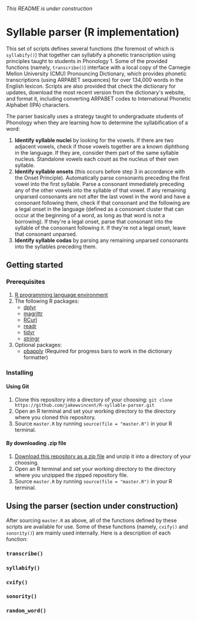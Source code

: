 *This README is under construction*

# Syllable parser (R implementation)

This set of scripts defines several functions (the foremost of which is `syllabify()`) that together can syllabify a phonetic transcription using principles taught to students in Phonology 1. Some of the provided functions (namely, `transcribe()`) interface with a local copy of the Carnegie Mellon University (CMU) Pronouncing Dictionary, which provides phonetic transcriptions (using ARPABET sequences) for over 134,000 words in the English lexicon. Scripts are also provided that check the dictionary for updates, download the most recent version from the dictionary's website, and format it, including converting ARPABET codes to International Phonetic Alphabet (IPA) characters.

The parser basically uses a strategy taught to undergraduate students of Phonology when they are learning how to determine the syllabification of a word:

1. **Identify syllable nuclei** by looking for the vowels. If there are two adjacent vowels, check if those vowels together are a known diphthong in the language. If they are, consider them part of the same syllable nucleus. Standalone vowels each count as the nucleus of their own syllable.
2. **Identify syllable onsets** (this occurs before step 3 in accordance with the Onset Principle). Automatically parse consonants preceding the first vowel into the first syllable. Parse a consonant immediately preceding any of the other vowels into the syllable of that vowel. If any remaining unparsed consonants are not after the last vowel in the word and have a consonant following them, check if that consonant and the following are a legal onset in the language (defined as a consonant cluster that can occur at the beginning of a word, as long as that word is not a borrowing). If they're a legal onset, parse that consonant into the syllable of the consonant following it. If they're not a legal onset, leave that consonant unparsed.
3. **Identify syllable codas** by parsing any remaining unparsed consonants into the syllables preceding them.

## Getting started

### Prerequisites
1. [R programming language environment](https://www.r-project.org/about.html)
2. The following R packages:
   * [dplyr](https://cran.r-project.org/web/packages/dplyr/index.html)
   * [magrittr](https://cran.r-project.org/web/packages/magrittr/index.html)
   * [RCurl](https://cran.r-project.org/web/packages/RCurl/index.html)
   * [readr](https://cran.r-project.org/web/packages/readr/index.html)
   * [tidyr](https://cran.r-project.org/web/packages/tidyr/index.html)
   * [stringr](https://cran.r-project.org/web/packages/stringr/index.html)
3. Optional packages:
   * [pbapply](https://cran.rstudio.com/web/packages/pbapply/index.html) (Required for progress bars to work in the dictionary formatter)

### Installing
#### Using Git
1. Clone this repository into a directory of your choosing: `git clone https://github.com/jakewvincent/R-syllable-parser.git`
2. Open an R terminal and set your working directory to the directory where you cloned this repository.
3. Source `master.R` by running `source(file = "master.R")` in your R terminal.

#### By downloading .zip file
1. [Download this repository as a zip file](https://github.com/jakewvincent/R-syllable-parser/archive/master.zip) and unzip it into a directory of your choosing.
2. Open an R terminal and set your working directory to the directory where you unzipped the zipped repository file.
3. Source `master.R` by running `source(file = "master.R")` in your R terminal.

## Using the parser (section under construction)
After sourcing `master.R` as above, all of the functions defined by these scripts are available for use. Some of these functions (namely, `cvify()` and `sonority()`) are mainly used internally. Here is a description of each function:

### `transcribe()`
### `syllabify()`
### `cvify()`
### `sonority()`
### `random_word()`

